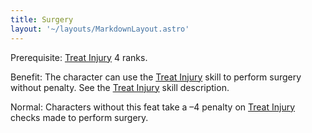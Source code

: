 ```yaml
---
title: Surgery
layout: '~/layouts/MarkdownLayout.astro'
---
```

Prerequisite: [Treat Injury](/modern.d20.srd/skills/treat.injury) 4 ranks.

Benefit: The character can use the [Treat Injury](/modern.d20.srd/skills/treat.injury) skill to perform surgery without
penalty. See the [Treat Injury](/modern.d20.srd/skills/treat.injury) skill
description.

Normal: Characters without this feat take a –4 penalty on [Treat Injury](/modern.d20.srd/skills/treat.injury) checks made to perform surgery.

